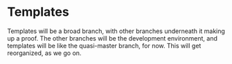 # Templates

Templates will be a broad branch, with other branches underneath it making up a proof. The other branches will be the development environment, and templates will be like the quasi-master branch, for now. This will get reorganized, as we go on.
